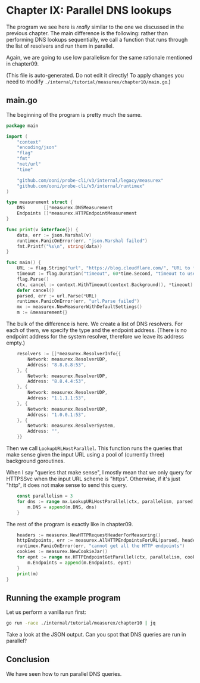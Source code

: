 
# Chapter IX: Parallel DNS lookups

The program we see here is _really_ similar to the one we
discussed in the previous chapter. The main difference
is the following: rather than performing DNS lookups
sequentially, we call a function that runs through the
list of resolvers and run them in parallel.

Again, we are going to use low parallelism for the same
rationale mentioned in chapter09.

(This file is auto-generated. Do not edit it directly! To apply
changes you need to modify `./internal/tutorial/measurex/chapter10/main.go`.)

## main.go

The beginning of the program is pretty much the same.

```Go
package main

import (
	"context"
	"encoding/json"
	"flag"
	"fmt"
	"net/url"
	"time"

	"github.com/ooni/probe-cli/v3/internal/legacy/measurex"
	"github.com/ooni/probe-cli/v3/internal/runtimex"
)

type measurement struct {
	DNS       []*measurex.DNSMeasurement
	Endpoints []*measurex.HTTPEndpointMeasurement
}

func print(v interface{}) {
	data, err := json.Marshal(v)
	runtimex.PanicOnError(err, "json.Marshal failed")
	fmt.Printf("%s\n", string(data))
}

func main() {
	URL := flag.String("url", "https://blog.cloudflare.com/", "URL to fetch")
	timeout := flag.Duration("timeout", 60*time.Second, "timeout to use")
	flag.Parse()
	ctx, cancel := context.WithTimeout(context.Background(), *timeout)
	defer cancel()
	parsed, err := url.Parse(*URL)
	runtimex.PanicOnError(err, "url.Parse failed")
	mx := measurex.NewMeasurerWithDefaultSettings()
	m := &measurement{}
```

The bulk of the difference is here. We create
a list of DNS resolvers. For each of them, we specify
the type and the endpoint address. (There is no
endpoint address for the system resolver, therefore
we leave its address empty.)

```Go
	resolvers := []*measurex.ResolverInfo{{
		Network: measurex.ResolverUDP,
		Address: "8.8.8.8:53",
	}, {
		Network: measurex.ResolverUDP,
		Address: "8.8.4.4:53",
	}, {
		Network: measurex.ResolverUDP,
		Address: "1.1.1.1:53",
	}, {
		Network: measurex.ResolverUDP,
		Address: "1.0.0.1:53",
	}, {
		Network: measurex.ResolverSystem,
		Address: "",
	}}
```

Then we call `LookupURLHostParallel`. This function runs
the queries that make sense given the input URL using a
pool of (currently three) background goroutines.

When I say "queries that make sense", I mostly mean
that we only query for HTTPSSvc when the input URL
scheme is "https". Otherwise, if it's just "http", it
does not make sense to send this query.

```Go
	const parallelism = 3
	for dns := range mx.LookupURLHostParallel(ctx, parallelism, parsed, resolvers...) {
		m.DNS = append(m.DNS, dns)
	}
```

The rest of the program is exactly like in chapter09.

```Go
	headers := measurex.NewHTTPRequestHeaderForMeasuring()
	httpEndpoints, err := measurex.AllHTTPEndpointsForURL(parsed, headers, m.DNS...)
	runtimex.PanicOnError(err, "cannot get all the HTTP endpoints")
	cookies := measurex.NewCookieJar()
	for epnt := range mx.HTTPEndpointGetParallel(ctx, parallelism, cookies, httpEndpoints...) {
		m.Endpoints = append(m.Endpoints, epnt)
	}
	print(m)
}

```

## Running the example program

Let us perform a vanilla run first:

```bash
go run -race ./internal/tutorial/measurex/chapter10 | jq
```

Take a look at the JSON output. Can you spot that
DNS queries are run in parallel?

## Conclusion

We have seen how to run parallel DNS queries.

